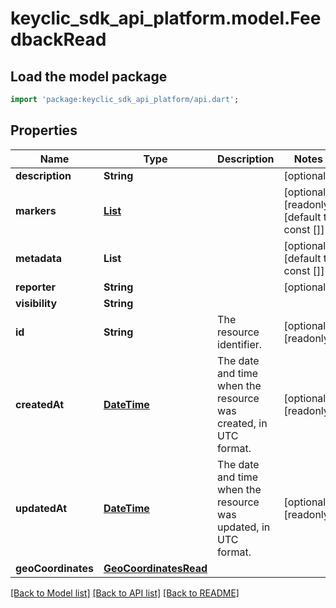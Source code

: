# keyclic_sdk_api_platform.model.FeedbackRead

## Load the model package
```dart
import 'package:keyclic_sdk_api_platform/api.dart';
```

## Properties
Name | Type | Description | Notes
------------ | ------------- | ------------- | -------------
**description** | **String** |  | [optional] 
**markers** | [**List<MarkerRead>**](MarkerRead.md) |  | [optional] [readonly] [default to const []]
**metadata** | **List<String>** |  | [optional] [default to const []]
**reporter** | **String** |  | [optional] 
**visibility** | **String** |  | 
**id** | **String** | The resource identifier. | [optional] [readonly] 
**createdAt** | [**DateTime**](DateTime.md) | The date and time when the resource was created, in UTC format. | [optional] [readonly] 
**updatedAt** | [**DateTime**](DateTime.md) | The date and time when the resource was updated, in UTC format. | [optional] [readonly] 
**geoCoordinates** | [**GeoCoordinatesRead**](GeoCoordinatesRead.md) |  | 

[[Back to Model list]](../README.md#documentation-for-models) [[Back to API list]](../README.md#documentation-for-api-endpoints) [[Back to README]](../README.md)


